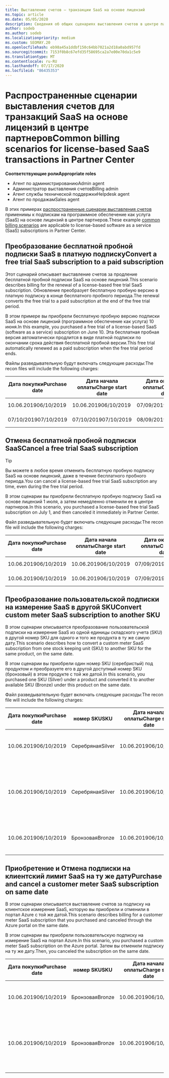 ```yaml
---
title: Выставление счетов — транзакции SaaS на основе лицензий
ms.topic: article
ms.date: 05/05/2020
description: Сведения об общих сценариях выставления счетов в центре партнеров по транзакциям SaaS на основе лицензий.
author: sodeb
ms.author: sodeb
ms.localizationpriority: medium
ms.custom: SEOMAY.20
ms.openlocfilehash: eb98a45a1ddbf150c64bb7021a2d18a0abd957fd
ms.sourcegitcommit: 7153f0b8c67efd35f58695ca2a7e00e70da1c5e9
ms.translationtype: MT
ms.contentlocale: ru-RU
ms.lasthandoff: 07/17/2020
ms.locfileid: "86435353"
---
```

# <a name="common-billing-scenarios-for-license-based-saas-transactions-in-partner-center"></a><span data-ttu-id="7d2dc-103">Распространенные сценарии выставления счетов для транзакций SaaS на основе лицензий в центре партнеров</span><span class="sxs-lookup"><span data-stu-id="7d2dc-103">Common billing scenarios for license-based SaaS transactions in Partner Center</span></span>

<span data-ttu-id="7d2dc-104">**Соответствующие роли**</span><span class="sxs-lookup"><span data-stu-id="7d2dc-104">**Appropriate roles**</span></span>

- <span data-ttu-id="7d2dc-105">Агент по администрированию</span><span class="sxs-lookup"><span data-stu-id="7d2dc-105">Admin agent</span></span>
- <span data-ttu-id="7d2dc-106">Администратор выставления счетов</span><span class="sxs-lookup"><span data-stu-id="7d2dc-106">Billing admin</span></span>
- <span data-ttu-id="7d2dc-107">Агент службы технической поддержки</span><span class="sxs-lookup"><span data-stu-id="7d2dc-107">Helpdesk agent</span></span>
- <span data-ttu-id="7d2dc-108">Агент по продажам</span><span class="sxs-lookup"><span data-stu-id="7d2dc-108">Sales agent</span></span>


<span data-ttu-id="7d2dc-109">В этих примерах [распространенные сценарии выставления счетов](common-billing-scenarios.md) применимы к подпискам на программное обеспечение как услуга (SaaS) на основе лицензий в центре партнеров.</span><span class="sxs-lookup"><span data-stu-id="7d2dc-109">These example [common billing scenarios](common-billing-scenarios.md) are applicable to license-based software as a service (SaaS) subscriptions in Partner Center.</span></span>

## <a name="convert-a-free-trial-saas-subscription-to-a-paid-subscription"></a><span data-ttu-id="7d2dc-110">Преобразование бесплатной пробной подписки SaaS в платную подписку</span><span class="sxs-lookup"><span data-stu-id="7d2dc-110">Convert a free trial SaaS subscription to a paid subscription</span></span>

<span data-ttu-id="7d2dc-111">Этот сценарий описывает выставление счетов за продление бесплатной пробной подписки SaaS на основе лицензий.</span><span class="sxs-lookup"><span data-stu-id="7d2dc-111">This scenario describes billing for the renewal of a license-based free trial SaaS subscription.</span></span> <span data-ttu-id="7d2dc-112">Обновление преобразует бесплатную пробную версию в платную подписку в конце бесплатного пробного периода.</span><span class="sxs-lookup"><span data-stu-id="7d2dc-112">The renewal converts the free trial to a paid subscription at the end of the free trial period.</span></span>

<span data-ttu-id="7d2dc-113">В этом примере вы приобрели бесплатную пробную версию подписки SaaS на основе лицензий (программное обеспечение как услуга) 10 июня.</span><span class="sxs-lookup"><span data-stu-id="7d2dc-113">In this example, you purchased a free trial of a license-based SaaS (software as a service) subscription on June 10.</span></span> <span data-ttu-id="7d2dc-114">Эта бесплатная пробная версия автоматически продлится в виде платной подписки по окончании срока действия бесплатной пробной версии.</span><span class="sxs-lookup"><span data-stu-id="7d2dc-114">This free trial automatically renewed as a paid subscription when the free trial period ends.</span></span>

<span data-ttu-id="7d2dc-115">Файлы разведывательную будут включать следующие расходы:</span><span class="sxs-lookup"><span data-stu-id="7d2dc-115">The recon files will include the following charges:</span></span>

| <span data-ttu-id="7d2dc-116">Дата покупки</span><span class="sxs-lookup"><span data-stu-id="7d2dc-116">Purchase date</span></span> | <span data-ttu-id="7d2dc-117">Дата начала оплаты</span><span class="sxs-lookup"><span data-stu-id="7d2dc-117">Charge start date</span></span> | <span data-ttu-id="7d2dc-118">Дата окончания оплаты</span><span class="sxs-lookup"><span data-stu-id="7d2dc-118">Charge end date</span></span> | <span data-ttu-id="7d2dc-119">Цена за единицу</span><span class="sxs-lookup"><span data-stu-id="7d2dc-119">Unit price</span></span> | <span data-ttu-id="7d2dc-120">Количество единиц</span><span class="sxs-lookup"><span data-stu-id="7d2dc-120">Unit quantity</span></span> | <span data-ttu-id="7d2dc-121">Общая сумма</span><span class="sxs-lookup"><span data-stu-id="7d2dc-121">Total amount</span></span> | <span data-ttu-id="7d2dc-122">Тип оплаты</span><span class="sxs-lookup"><span data-stu-id="7d2dc-122">Charge type</span></span> | <span data-ttu-id="7d2dc-123">Описание подписки</span><span class="sxs-lookup"><span data-stu-id="7d2dc-123">Subscription description</span></span> |
| ------------- | ----------------- | --------------- | ---------- | ------------- | ------------ | ----------- | ----------------- |
| <span data-ttu-id="7d2dc-124">10.06.2019</span><span class="sxs-lookup"><span data-stu-id="7d2dc-124">06/10/2019</span></span> | <span data-ttu-id="7d2dc-125">10.06.2019</span><span class="sxs-lookup"><span data-stu-id="7d2dc-125">06/10/2019</span></span> | <span data-ttu-id="7d2dc-126">07/09/2019</span><span class="sxs-lookup"><span data-stu-id="7d2dc-126">07/09/2019</span></span> | <span data-ttu-id="7d2dc-127">0 долл. США</span><span class="sxs-lookup"><span data-stu-id="7d2dc-127">$0</span></span> | <span data-ttu-id="7d2dc-128">1</span><span class="sxs-lookup"><span data-stu-id="7d2dc-128">1</span></span> | <span data-ttu-id="7d2dc-129">0 долл. США</span><span class="sxs-lookup"><span data-stu-id="7d2dc-129">$0</span></span> | <span data-ttu-id="7d2dc-130">Создать</span><span class="sxs-lookup"><span data-stu-id="7d2dc-130">New</span></span> | <span data-ttu-id="7d2dc-131">Бесплатная пробная версия</span><span class="sxs-lookup"><span data-stu-id="7d2dc-131">Free trial</span></span> |
| <span data-ttu-id="7d2dc-132">07/10/2019</span><span class="sxs-lookup"><span data-stu-id="7d2dc-132">07/10/2019</span></span> | <span data-ttu-id="7d2dc-133">07/10/2019</span><span class="sxs-lookup"><span data-stu-id="7d2dc-133">07/10/2019</span></span> | <span data-ttu-id="7d2dc-134">08/09/2019</span><span class="sxs-lookup"><span data-stu-id="7d2dc-134">08/09/2019</span></span> | <span data-ttu-id="7d2dc-135">2 долл. США</span><span class="sxs-lookup"><span data-stu-id="7d2dc-135">$2</span></span> | <span data-ttu-id="7d2dc-136">1</span><span class="sxs-lookup"><span data-stu-id="7d2dc-136">1</span></span> | <span data-ttu-id="7d2dc-137">2 долл. США</span><span class="sxs-lookup"><span data-stu-id="7d2dc-137">$2</span></span> | <span data-ttu-id="7d2dc-138">Возобновление</span><span class="sxs-lookup"><span data-stu-id="7d2dc-138">Renew</span></span> | <span data-ttu-id="7d2dc-139">Платная подписка</span><span class="sxs-lookup"><span data-stu-id="7d2dc-139">Paid subscription</span></span> |

## <a name="cancel-a-free-trial-saas-subscription"></a><span data-ttu-id="7d2dc-140">Отмена бесплатной пробной подписки SaaS</span><span class="sxs-lookup"><span data-stu-id="7d2dc-140">Cancel a free trial SaaS subscription</span></span>

> [!TIP]
> <span data-ttu-id="7d2dc-141">Вы можете в любое время отменить бесплатную пробную подписку SaaS на основе лицензий, даже в течение бесплатного пробного периода.</span><span class="sxs-lookup"><span data-stu-id="7d2dc-141">You can cancel a license-based free trial SaaS subscription any time, even during the free trial period.</span></span>

<span data-ttu-id="7d2dc-142">В этом сценарии вы приобрели бесплатную пробную подписку SaaS на основе лицензий 1 июля, а затем немедленно отменили ее в центре партнеров.</span><span class="sxs-lookup"><span data-stu-id="7d2dc-142">In this scenario, you purchased a license-based free trial SaaS subscription on July 1, and then canceled it immediately in Partner Center.</span></span>

<span data-ttu-id="7d2dc-143">Файл разведывательную будет включать следующие расходы:</span><span class="sxs-lookup"><span data-stu-id="7d2dc-143">The recon file will include the following charges:</span></span>

| <span data-ttu-id="7d2dc-144">Дата покупки</span><span class="sxs-lookup"><span data-stu-id="7d2dc-144">Purchase date</span></span> | <span data-ttu-id="7d2dc-145">Дата начала оплаты</span><span class="sxs-lookup"><span data-stu-id="7d2dc-145">Charge start date</span></span> | <span data-ttu-id="7d2dc-146">Дата окончания оплаты</span><span class="sxs-lookup"><span data-stu-id="7d2dc-146">Charge end date</span></span> | <span data-ttu-id="7d2dc-147">Цена за единицу</span><span class="sxs-lookup"><span data-stu-id="7d2dc-147">Unit price</span></span> | <span data-ttu-id="7d2dc-148">Количество единиц</span><span class="sxs-lookup"><span data-stu-id="7d2dc-148">Unit quantity</span></span> | <span data-ttu-id="7d2dc-149">Общая сумма</span><span class="sxs-lookup"><span data-stu-id="7d2dc-149">Total amount</span></span> | <span data-ttu-id="7d2dc-150">Тип оплаты</span><span class="sxs-lookup"><span data-stu-id="7d2dc-150">Charge type</span></span> | <span data-ttu-id="7d2dc-151">Описание подписки</span><span class="sxs-lookup"><span data-stu-id="7d2dc-151">Subscription description</span></span> |
| ------------- | ----------------- | --------------- | ---------- | ------------- | ------------ | ----------- | ----------------- |
| <span data-ttu-id="7d2dc-152">10.06.2019</span><span class="sxs-lookup"><span data-stu-id="7d2dc-152">06/10/2019</span></span> | <span data-ttu-id="7d2dc-153">10.06.2019</span><span class="sxs-lookup"><span data-stu-id="7d2dc-153">06/10/2019</span></span> | <span data-ttu-id="7d2dc-154">07/09/2019</span><span class="sxs-lookup"><span data-stu-id="7d2dc-154">07/09/2019</span></span> | <span data-ttu-id="7d2dc-155">0 долл. США</span><span class="sxs-lookup"><span data-stu-id="7d2dc-155">$0</span></span> | <span data-ttu-id="7d2dc-156">11</span><span class="sxs-lookup"><span data-stu-id="7d2dc-156">11</span></span> | <span data-ttu-id="7d2dc-157">0 долл. США</span><span class="sxs-lookup"><span data-stu-id="7d2dc-157">$0</span></span> | <span data-ttu-id="7d2dc-158">Создать</span><span class="sxs-lookup"><span data-stu-id="7d2dc-158">New</span></span> | <span data-ttu-id="7d2dc-159">Бесплатная пробная версия</span><span class="sxs-lookup"><span data-stu-id="7d2dc-159">Free trial</span></span> |
| <span data-ttu-id="7d2dc-160">10.06.2019</span><span class="sxs-lookup"><span data-stu-id="7d2dc-160">06/10/2019</span></span> | <span data-ttu-id="7d2dc-161">10.06.2019</span><span class="sxs-lookup"><span data-stu-id="7d2dc-161">06/10/2019</span></span> | <span data-ttu-id="7d2dc-162">07/09/2019</span><span class="sxs-lookup"><span data-stu-id="7d2dc-162">07/09/2019</span></span> | <span data-ttu-id="7d2dc-163">0 долл. США</span><span class="sxs-lookup"><span data-stu-id="7d2dc-163">$0</span></span> | <span data-ttu-id="7d2dc-164">11</span><span class="sxs-lookup"><span data-stu-id="7d2dc-164">11</span></span> | <span data-ttu-id="7d2dc-165">0 долл. США</span><span class="sxs-lookup"><span data-stu-id="7d2dc-165">$0</span></span> | <span data-ttu-id="7d2dc-166">Отменить</span><span class="sxs-lookup"><span data-stu-id="7d2dc-166">Cancel</span></span> | <span data-ttu-id="7d2dc-167">Бесплатная пробная версия</span><span class="sxs-lookup"><span data-stu-id="7d2dc-167">Free trial</span></span> |

## <a name="convert-custom-meter-saas-subscription-to-another-sku"></a><span data-ttu-id="7d2dc-168">Преобразование пользовательской подписки на измерение SaaS в другой SKU</span><span class="sxs-lookup"><span data-stu-id="7d2dc-168">Convert custom meter SaaS subscription to another SKU</span></span>

<span data-ttu-id="7d2dc-169">В этом сценарии описывается преобразование пользовательской подписки на измерение SaaS из одной единицы складского учета (SKU) в другой номер SKU для одного и того же продукта в ту же самую дату.</span><span class="sxs-lookup"><span data-stu-id="7d2dc-169">This scenario describes how to convert a custom meter SaaS subscription from one stock keeping unit (SKU) to another SKU for the same product, on the same date.</span></span>

<span data-ttu-id="7d2dc-170">В этом сценарии вы приобрели один номер SKU (серебристый) под продуктом и преобразуете его в другой доступный номер SKU (бронзовый) в этом продукте с той же датой.</span><span class="sxs-lookup"><span data-stu-id="7d2dc-170">In this scenario, you purchased one SKU (Silver) under a product and converted it to another available SKU (Bronze) under this product on the same date.</span></span>

<span data-ttu-id="7d2dc-171">Файл разведывательную будет включать следующие расходы:</span><span class="sxs-lookup"><span data-stu-id="7d2dc-171">The recon file will include the following charges:</span></span>

| <span data-ttu-id="7d2dc-172">Дата покупки</span><span class="sxs-lookup"><span data-stu-id="7d2dc-172">Purchase date</span></span> | <span data-ttu-id="7d2dc-173">номер SKU</span><span class="sxs-lookup"><span data-stu-id="7d2dc-173">SKU</span></span> | <span data-ttu-id="7d2dc-174">Дата начала оплаты</span><span class="sxs-lookup"><span data-stu-id="7d2dc-174">Charge start date</span></span> | <span data-ttu-id="7d2dc-175">Дата окончания оплаты</span><span class="sxs-lookup"><span data-stu-id="7d2dc-175">Charge end date</span></span> | <span data-ttu-id="7d2dc-176">Цена за единицу</span><span class="sxs-lookup"><span data-stu-id="7d2dc-176">Unit price</span></span> | <span data-ttu-id="7d2dc-177">Количество единиц</span><span class="sxs-lookup"><span data-stu-id="7d2dc-177">Unit quantity</span></span> | <span data-ttu-id="7d2dc-178">Общая сумма</span><span class="sxs-lookup"><span data-stu-id="7d2dc-178">Total amount</span></span> | <span data-ttu-id="7d2dc-179">Тип оплаты</span><span class="sxs-lookup"><span data-stu-id="7d2dc-179">Charge type</span></span> | <span data-ttu-id="7d2dc-180">Описание подписки</span><span class="sxs-lookup"><span data-stu-id="7d2dc-180">Subscription description</span></span> |
| ------------- | ----------------- | ----------------- | --------------- | ---------- | ------------- | ------------ | ----------- | ----------------- |
| <span data-ttu-id="7d2dc-181">10.06.2019</span><span class="sxs-lookup"><span data-stu-id="7d2dc-181">06/10/2019</span></span> | <span data-ttu-id="7d2dc-182">Серебряная</span><span class="sxs-lookup"><span data-stu-id="7d2dc-182">Silver</span></span> | <span data-ttu-id="7d2dc-183">10.06.2019</span><span class="sxs-lookup"><span data-stu-id="7d2dc-183">06/10/2019</span></span> | <span data-ttu-id="7d2dc-184">10.06.2019</span><span class="sxs-lookup"><span data-stu-id="7d2dc-184">06/10/2019</span></span> | <span data-ttu-id="7d2dc-185">20 долл. США</span><span class="sxs-lookup"><span data-stu-id="7d2dc-185">$20</span></span> | <span data-ttu-id="7d2dc-186">1</span><span class="sxs-lookup"><span data-stu-id="7d2dc-186">1</span></span> | <span data-ttu-id="7d2dc-187">20 долл. США</span><span class="sxs-lookup"><span data-stu-id="7d2dc-187">$20</span></span> | <span data-ttu-id="7d2dc-188">Создать</span><span class="sxs-lookup"><span data-stu-id="7d2dc-188">New</span></span> | <span data-ttu-id="7d2dc-189">Подписка на SaaS с настраиваемым измерением</span><span class="sxs-lookup"><span data-stu-id="7d2dc-189">Custom meter SaaS subscription</span></span> |
| <span data-ttu-id="7d2dc-190">10.06.2019</span><span class="sxs-lookup"><span data-stu-id="7d2dc-190">06/10/2019</span></span> | <span data-ttu-id="7d2dc-191">Серебряная</span><span class="sxs-lookup"><span data-stu-id="7d2dc-191">Silver</span></span> | <span data-ttu-id="7d2dc-192">10.06.2019</span><span class="sxs-lookup"><span data-stu-id="7d2dc-192">06/10/2019</span></span> | <span data-ttu-id="7d2dc-193">10.06.2019</span><span class="sxs-lookup"><span data-stu-id="7d2dc-193">06/10/2019</span></span> | <span data-ttu-id="7d2dc-194">20 долл. США</span><span class="sxs-lookup"><span data-stu-id="7d2dc-194">$20</span></span> | <span data-ttu-id="7d2dc-195">1</span><span class="sxs-lookup"><span data-stu-id="7d2dc-195">1</span></span> | <span data-ttu-id="7d2dc-196">— $20</span><span class="sxs-lookup"><span data-stu-id="7d2dc-196">-$20</span></span> | <span data-ttu-id="7d2dc-197">Convert</span><span class="sxs-lookup"><span data-stu-id="7d2dc-197">Convert</span></span> | <span data-ttu-id="7d2dc-198">Пропорциональное использование подписки на SaaS для настраиваемого измерительного датчика</span><span class="sxs-lookup"><span data-stu-id="7d2dc-198">Prorated rebill for custom meter SaaS subscription</span></span> |
| <span data-ttu-id="7d2dc-199">10.06.2019</span><span class="sxs-lookup"><span data-stu-id="7d2dc-199">06/10/2019</span></span> | <span data-ttu-id="7d2dc-200">Бронзовая</span><span class="sxs-lookup"><span data-stu-id="7d2dc-200">Bronze</span></span> | <span data-ttu-id="7d2dc-201">10.06.2019</span><span class="sxs-lookup"><span data-stu-id="7d2dc-201">06/10/2019</span></span> | <span data-ttu-id="7d2dc-202">10.06.2019</span><span class="sxs-lookup"><span data-stu-id="7d2dc-202">06/10/2019</span></span> | <span data-ttu-id="7d2dc-203">10 долл. США</span><span class="sxs-lookup"><span data-stu-id="7d2dc-203">$10</span></span> | <span data-ttu-id="7d2dc-204">1</span><span class="sxs-lookup"><span data-stu-id="7d2dc-204">1</span></span> | <span data-ttu-id="7d2dc-205">10 долл. США</span><span class="sxs-lookup"><span data-stu-id="7d2dc-205">$10</span></span> | <span data-ttu-id="7d2dc-206">Convert</span><span class="sxs-lookup"><span data-stu-id="7d2dc-206">Convert</span></span> | <span data-ttu-id="7d2dc-207">Подписка на SaaS с настраиваемым измерением</span><span class="sxs-lookup"><span data-stu-id="7d2dc-207">Custom meter SaaS subscription</span></span> |

## <a name="purchase-and-cancel-a-customer-meter-saas-subscription-on-same-date"></a><span data-ttu-id="7d2dc-208">Приобретение и Отмена подписки на клиентский лимит SaaS на ту же дату</span><span class="sxs-lookup"><span data-stu-id="7d2dc-208">Purchase and cancel a customer meter SaaS subscription on same date</span></span>

<span data-ttu-id="7d2dc-209">В этом сценарии описывается выставление счетов за подписку на клиентское измерение SaaS, которую вы приобрели и отменили в портал Azure с той же датой.</span><span class="sxs-lookup"><span data-stu-id="7d2dc-209">This scenario describes billing for a customer meter SaaS subscription that you purchased and canceled through the Azure portal on the same date.</span></span>

<span data-ttu-id="7d2dc-210">В этом сценарии вы приобрели пользовательскую подписку на измерение SaaS на портал Azure.</span><span class="sxs-lookup"><span data-stu-id="7d2dc-210">In this scenario, you purchased a custom meter SaaS subscription on the Azure portal.</span></span> <span data-ttu-id="7d2dc-211">Затем вы отменили подписку на ту же дату.</span><span class="sxs-lookup"><span data-stu-id="7d2dc-211">Then, you canceled the subscription on the same date.</span></span>

| <span data-ttu-id="7d2dc-212">Дата покупки</span><span class="sxs-lookup"><span data-stu-id="7d2dc-212">Purchase date</span></span> | <span data-ttu-id="7d2dc-213">номер SKU</span><span class="sxs-lookup"><span data-stu-id="7d2dc-213">SKU</span></span> | <span data-ttu-id="7d2dc-214">Дата начала оплаты</span><span class="sxs-lookup"><span data-stu-id="7d2dc-214">Charge start date</span></span> | <span data-ttu-id="7d2dc-215">Дата окончания оплаты</span><span class="sxs-lookup"><span data-stu-id="7d2dc-215">Charge end date</span></span> | <span data-ttu-id="7d2dc-216">Цена за единицу</span><span class="sxs-lookup"><span data-stu-id="7d2dc-216">Unit price</span></span> | <span data-ttu-id="7d2dc-217">Количество единиц</span><span class="sxs-lookup"><span data-stu-id="7d2dc-217">Unit quantity</span></span> | <span data-ttu-id="7d2dc-218">Общая сумма</span><span class="sxs-lookup"><span data-stu-id="7d2dc-218">Total amount</span></span> | <span data-ttu-id="7d2dc-219">Тип оплаты</span><span class="sxs-lookup"><span data-stu-id="7d2dc-219">Charge type</span></span> | <span data-ttu-id="7d2dc-220">Описание подписки</span><span class="sxs-lookup"><span data-stu-id="7d2dc-220">Subscription description</span></span> |
| ------------- | ------------- |----------------- | --------------- | ---------- | ------------- | ------------ | ----------- | ----------------- |
| <span data-ttu-id="7d2dc-221">10.06.2019</span><span class="sxs-lookup"><span data-stu-id="7d2dc-221">06/10/2019</span></span> | <span data-ttu-id="7d2dc-222">Бронзовая</span><span class="sxs-lookup"><span data-stu-id="7d2dc-222">Bronze</span></span> | <span data-ttu-id="7d2dc-223">10.06.2019</span><span class="sxs-lookup"><span data-stu-id="7d2dc-223">06/10/2019</span></span> | <span data-ttu-id="7d2dc-224">10.06.2019</span><span class="sxs-lookup"><span data-stu-id="7d2dc-224">06/10/2019</span></span> | <span data-ttu-id="7d2dc-225">10 долл. США</span><span class="sxs-lookup"><span data-stu-id="7d2dc-225">$10</span></span> | <span data-ttu-id="7d2dc-226">1</span><span class="sxs-lookup"><span data-stu-id="7d2dc-226">1</span></span> | <span data-ttu-id="7d2dc-227">10 долл. США</span><span class="sxs-lookup"><span data-stu-id="7d2dc-227">$10</span></span> | <span data-ttu-id="7d2dc-228">Создать</span><span class="sxs-lookup"><span data-stu-id="7d2dc-228">New</span></span> | <span data-ttu-id="7d2dc-229">Подписка на SaaS с настраиваемым измерением</span><span class="sxs-lookup"><span data-stu-id="7d2dc-229">Custom meter SaaS subscription</span></span> |
| <span data-ttu-id="7d2dc-230">10.06.2019</span><span class="sxs-lookup"><span data-stu-id="7d2dc-230">06/10/2019</span></span> | <span data-ttu-id="7d2dc-231">Бронзовая</span><span class="sxs-lookup"><span data-stu-id="7d2dc-231">Bronze</span></span> | <span data-ttu-id="7d2dc-232">10.06.2019</span><span class="sxs-lookup"><span data-stu-id="7d2dc-232">06/10/2019</span></span> | <span data-ttu-id="7d2dc-233">10.06.2019</span><span class="sxs-lookup"><span data-stu-id="7d2dc-233">06/10/2019</span></span> | <span data-ttu-id="7d2dc-234">10 долл. США</span><span class="sxs-lookup"><span data-stu-id="7d2dc-234">$10</span></span> | <span data-ttu-id="7d2dc-235">1</span><span class="sxs-lookup"><span data-stu-id="7d2dc-235">1</span></span> | <span data-ttu-id="7d2dc-236">— $10</span><span class="sxs-lookup"><span data-stu-id="7d2dc-236">-$10</span></span> | <span data-ttu-id="7d2dc-237">CancelImmediate</span><span class="sxs-lookup"><span data-stu-id="7d2dc-237">CancelImmediate</span></span> | <span data-ttu-id="7d2dc-238">Подписка на SaaS с настраиваемым измерением</span><span class="sxs-lookup"><span data-stu-id="7d2dc-238">Custom meter SaaS subscription</span></span> |
